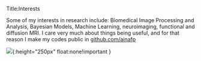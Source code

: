 Title:Interests

Some of my interests in research include:
Biomedical Image Processing and Analysis, Bayesian Models, Machine Learning, neuroimaging, functional and diffusion MRI.
I care very much about things being useful, and for that reason I make my codes public in [github.com/ainafp](https://github.com/ainafp)

![]({filename}/images/research_interests.png){:height="250px" float:none!important }




